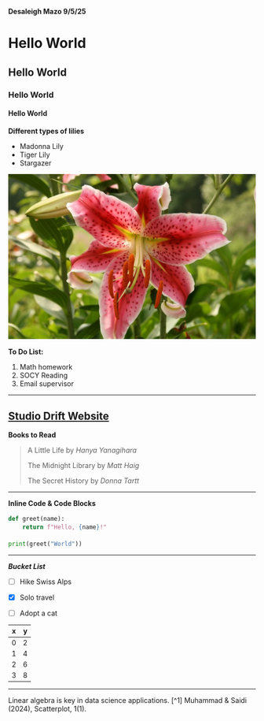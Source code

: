 **Desaleigh Mazo 9/5/25**

# Hello World
## Hello World
### Hello World
#### Hello World


**Different types of lilies**
- Madonna Lily
- Tiger Lily
- Stargazer

![Lily](lily.jpg)

**To Do List:**
1. Math homework
2. SOCY Reading
3. Email supervisor

---
[Studio Drift Website](https://studiodrift.com/works/)
---

**Books to Read**
> A Little Life by *Hanya Yanagihara* 
> 
> The Midnight Library by *Matt Haig*
>
> The Secret History by *Donna Tartt*
---
**Inline Code & Code Blocks**
```python
def greet(name):
    return f"Hello, {name}!"

print(greet("World"))
```
---

***Bucket List***
- [ ] Hike Swiss Alps
- [x] Solo travel
- [ ] Adopt a cat


| x | y |
|----------|----------|
| 0 | 2 |
| 1 | 4 |
| 2 | 6 |
| 3 | 8 |

---

Linear algebra is key in data science applications.
                [^1] Muhammad & Saidi (2024), Scatterplot, 1(1).
